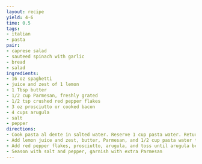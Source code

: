 ```yaml
---
layout: recipe
yield: 4-6
time: 0.5
tags:
- italian
- pasta
pair:
- caprese salad
- sauteed spinach with garlic
- bread
- salad
ingredients:
- 16 oz spaghetti
- juice and zest of 1 lemon
- 1 Tbsp butter
- 1/2 cup Parmesan, freshly grated
- 1/2 tsp crushed red pepper flakes
- 3 oz prosciutto or cooked bacon
- 4 cups arugula
- salt
- pepper
directions:
- Cook pasta al dente in salted water. Reserve 1 cup pasta water. Return pasta to pot
- Add lemon juice and zest, butter, Parmesan, and 1/2 cup pasta water to pot and mix. Adding additional pasta water until creamy
- Add red pepper flakes, prosciutto, arugula, and toss until arugula begins to wilt
- Season with salt and pepper, garnish with extra Parmesan
---
```

